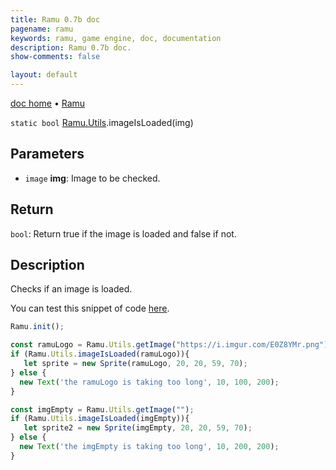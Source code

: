 ```yaml
---
title: Ramu 0.7b doc
pagename: ramu
keywords: ramu, game engine, doc, documentation
description: Ramu 0.7b doc.
show-comments: false

layout: default
---
```

[doc home](home) &#8226; [Ramu](../)  

``static bool`` [Ramu.Utils](Ramu.Utils).imageIsLoaded(img)   

## Parameters
- ``image`` **img**: Image to be checked.  

## Return
``bool``: Return true if the image is loaded and false if not.  

## Description
Checks if an image is loaded.  

You can test this snippet of code [here](https://hermespasser.github.io/p/ramu/tryramu/?Ramu.init();%0A%0Aconst%20ramuLogo%20=%20Ramu.Utils.getImage(%22https://i.imgur.com/E0Z8YMr.png%22);%0Aif%20(Ramu.Utils.imageIsLoaded(ramuLogo))%7B%0A%20%20%20let%20sprite%20=%20new%20Sprite(ramuLogo,%2020,%2020,%2059,%2070);%0A%7D%20else%20%7B%0A%20%20new%20Text(%27the%20ramuLogo%20is%20taking%20too%20long%27,%2010,%20200,%20100);%0A%7D%0A%0Aconst%20imgEmpty%20=%20Ramu.Utils.getImage(%22%22);%0Aif%20(Ramu.Utils.imageIsLoaded(imgEmpty))%7B%0A%20%20%20let%20sprite2%20=%20new%20Sprite(imgEmpty,%2020,%2020,%2059,%2070);%0A%7D%20else%20%7B%0A%20%20new%20Text(%27the%20imgEmpty%20is%20taking%20too%20long%27,%2010,%20200,%20200);%0A%7D).
```javascript
Ramu.init();

const ramuLogo = Ramu.Utils.getImage("https://i.imgur.com/E0Z8YMr.png");
if (Ramu.Utils.imageIsLoaded(ramuLogo)){
   let sprite = new Sprite(ramuLogo, 20, 20, 59, 70);
} else {
  new Text('the ramuLogo is taking too long', 10, 100, 200);
}

const imgEmpty = Ramu.Utils.getImage("");
if (Ramu.Utils.imageIsLoaded(imgEmpty)){
   let sprite2 = new Sprite(imgEmpty, 20, 20, 59, 70);
} else {
  new Text('the imgEmpty is taking too long', 10, 200, 200);
}
``` 
